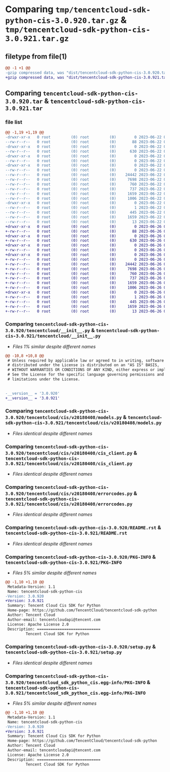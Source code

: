 # Comparing `tmp/tencentcloud-sdk-python-cis-3.0.920.tar.gz` & `tmp/tencentcloud-sdk-python-cis-3.0.921.tar.gz`

## filetype from file(1)

```diff
@@ -1 +1 @@
-gzip compressed data, was "dist/tencentcloud-sdk-python-cis-3.0.920.tar", last modified: Thu Jun 22 00:20:03 2023, max compression
+gzip compressed data, was "dist/tencentcloud-sdk-python-cis-3.0.921.tar", last modified: Mon Jun 26 00:20:05 2023, max compression
```

## Comparing `tencentcloud-sdk-python-cis-3.0.920.tar` & `tencentcloud-sdk-python-cis-3.0.921.tar`

### file list

```diff
@@ -1,19 +1,19 @@
-drwxr-xr-x   0 root         (0) root         (0)        0 2023-06-22 00:20:03.000000 tencentcloud-sdk-python-cis-3.0.920/
--rw-r--r--   0 root         (0) root         (0)       88 2023-06-22 00:20:03.000000 tencentcloud-sdk-python-cis-3.0.920/setup.cfg
-drwxr-xr-x   0 root         (0) root         (0)        0 2023-06-22 00:20:03.000000 tencentcloud-sdk-python-cis-3.0.920/tencentcloud/
--rw-r--r--   0 root         (0) root         (0)      630 2023-06-22 00:20:02.000000 tencentcloud-sdk-python-cis-3.0.920/tencentcloud/__init__.py
-drwxr-xr-x   0 root         (0) root         (0)        0 2023-06-22 00:20:03.000000 tencentcloud-sdk-python-cis-3.0.920/tencentcloud/cis/
--rw-r--r--   0 root         (0) root         (0)        0 2023-06-22 00:20:02.000000 tencentcloud-sdk-python-cis-3.0.920/tencentcloud/cis/__init__.py
-drwxr-xr-x   0 root         (0) root         (0)        0 2023-06-22 00:20:03.000000 tencentcloud-sdk-python-cis-3.0.920/tencentcloud/cis/v20180408/
--rw-r--r--   0 root         (0) root         (0)        0 2023-06-22 00:20:02.000000 tencentcloud-sdk-python-cis-3.0.920/tencentcloud/cis/v20180408/__init__.py
--rw-r--r--   0 root         (0) root         (0)    24442 2023-06-22 00:20:02.000000 tencentcloud-sdk-python-cis-3.0.920/tencentcloud/cis/v20180408/models.py
--rw-r--r--   0 root         (0) root         (0)     7698 2023-06-22 00:20:02.000000 tencentcloud-sdk-python-cis-3.0.920/tencentcloud/cis/v20180408/cis_client.py
--rw-r--r--   0 root         (0) root         (0)      760 2023-06-22 00:20:02.000000 tencentcloud-sdk-python-cis-3.0.920/tencentcloud/cis/v20180408/errorcodes.py
--rw-r--r--   0 root         (0) root         (0)      737 2023-06-22 00:20:02.000000 tencentcloud-sdk-python-cis-3.0.920/README.rst
--rw-r--r--   0 root         (0) root         (0)     1659 2023-06-22 00:20:03.000000 tencentcloud-sdk-python-cis-3.0.920/PKG-INFO
--rw-r--r--   0 root         (0) root         (0)     1006 2023-06-22 00:20:02.000000 tencentcloud-sdk-python-cis-3.0.920/setup.py
-drwxr-xr-x   0 root         (0) root         (0)        0 2023-06-22 00:20:03.000000 tencentcloud-sdk-python-cis-3.0.920/tencentcloud_sdk_python_cis.egg-info/
--rw-r--r--   0 root         (0) root         (0)        1 2023-06-22 00:20:03.000000 tencentcloud-sdk-python-cis-3.0.920/tencentcloud_sdk_python_cis.egg-info/dependency_links.txt
--rw-r--r--   0 root         (0) root         (0)      445 2023-06-22 00:20:03.000000 tencentcloud-sdk-python-cis-3.0.920/tencentcloud_sdk_python_cis.egg-info/SOURCES.txt
--rw-r--r--   0 root         (0) root         (0)     1659 2023-06-22 00:20:03.000000 tencentcloud-sdk-python-cis-3.0.920/tencentcloud_sdk_python_cis.egg-info/PKG-INFO
--rw-r--r--   0 root         (0) root         (0)       13 2023-06-22 00:20:03.000000 tencentcloud-sdk-python-cis-3.0.920/tencentcloud_sdk_python_cis.egg-info/top_level.txt
+drwxr-xr-x   0 root         (0) root         (0)        0 2023-06-26 00:20:05.000000 tencentcloud-sdk-python-cis-3.0.921/
+-rw-r--r--   0 root         (0) root         (0)       88 2023-06-26 00:20:05.000000 tencentcloud-sdk-python-cis-3.0.921/setup.cfg
+drwxr-xr-x   0 root         (0) root         (0)        0 2023-06-26 00:20:05.000000 tencentcloud-sdk-python-cis-3.0.921/tencentcloud/
+-rw-r--r--   0 root         (0) root         (0)      630 2023-06-26 00:20:05.000000 tencentcloud-sdk-python-cis-3.0.921/tencentcloud/__init__.py
+drwxr-xr-x   0 root         (0) root         (0)        0 2023-06-26 00:20:05.000000 tencentcloud-sdk-python-cis-3.0.921/tencentcloud/cis/
+-rw-r--r--   0 root         (0) root         (0)        0 2023-06-26 00:20:05.000000 tencentcloud-sdk-python-cis-3.0.921/tencentcloud/cis/__init__.py
+drwxr-xr-x   0 root         (0) root         (0)        0 2023-06-26 00:20:05.000000 tencentcloud-sdk-python-cis-3.0.921/tencentcloud/cis/v20180408/
+-rw-r--r--   0 root         (0) root         (0)        0 2023-06-26 00:20:05.000000 tencentcloud-sdk-python-cis-3.0.921/tencentcloud/cis/v20180408/__init__.py
+-rw-r--r--   0 root         (0) root         (0)    24442 2023-06-26 00:20:05.000000 tencentcloud-sdk-python-cis-3.0.921/tencentcloud/cis/v20180408/models.py
+-rw-r--r--   0 root         (0) root         (0)     7698 2023-06-26 00:20:05.000000 tencentcloud-sdk-python-cis-3.0.921/tencentcloud/cis/v20180408/cis_client.py
+-rw-r--r--   0 root         (0) root         (0)      760 2023-06-26 00:20:05.000000 tencentcloud-sdk-python-cis-3.0.921/tencentcloud/cis/v20180408/errorcodes.py
+-rw-r--r--   0 root         (0) root         (0)      737 2023-06-26 00:20:05.000000 tencentcloud-sdk-python-cis-3.0.921/README.rst
+-rw-r--r--   0 root         (0) root         (0)     1659 2023-06-26 00:20:05.000000 tencentcloud-sdk-python-cis-3.0.921/PKG-INFO
+-rw-r--r--   0 root         (0) root         (0)     1006 2023-06-26 00:20:05.000000 tencentcloud-sdk-python-cis-3.0.921/setup.py
+drwxr-xr-x   0 root         (0) root         (0)        0 2023-06-26 00:20:05.000000 tencentcloud-sdk-python-cis-3.0.921/tencentcloud_sdk_python_cis.egg-info/
+-rw-r--r--   0 root         (0) root         (0)        1 2023-06-26 00:20:05.000000 tencentcloud-sdk-python-cis-3.0.921/tencentcloud_sdk_python_cis.egg-info/dependency_links.txt
+-rw-r--r--   0 root         (0) root         (0)      445 2023-06-26 00:20:05.000000 tencentcloud-sdk-python-cis-3.0.921/tencentcloud_sdk_python_cis.egg-info/SOURCES.txt
+-rw-r--r--   0 root         (0) root         (0)     1659 2023-06-26 00:20:05.000000 tencentcloud-sdk-python-cis-3.0.921/tencentcloud_sdk_python_cis.egg-info/PKG-INFO
+-rw-r--r--   0 root         (0) root         (0)       13 2023-06-26 00:20:05.000000 tencentcloud-sdk-python-cis-3.0.921/tencentcloud_sdk_python_cis.egg-info/top_level.txt
```

### Comparing `tencentcloud-sdk-python-cis-3.0.920/tencentcloud/__init__.py` & `tencentcloud-sdk-python-cis-3.0.921/tencentcloud/__init__.py`

 * *Files 1% similar despite different names*

```diff
@@ -10,8 +10,8 @@
 # Unless required by applicable law or agreed to in writing, software
 # distributed under the License is distributed on an "AS IS" BASIS,
 # WITHOUT WARRANTIES OR CONDITIONS OF ANY KIND, either express or implied.
 # See the License for the specific language governing permissions and
 # limitations under the License.
 
 
-__version__ = '3.0.920'
+__version__ = '3.0.921'
```

### Comparing `tencentcloud-sdk-python-cis-3.0.920/tencentcloud/cis/v20180408/models.py` & `tencentcloud-sdk-python-cis-3.0.921/tencentcloud/cis/v20180408/models.py`

 * *Files identical despite different names*

### Comparing `tencentcloud-sdk-python-cis-3.0.920/tencentcloud/cis/v20180408/cis_client.py` & `tencentcloud-sdk-python-cis-3.0.921/tencentcloud/cis/v20180408/cis_client.py`

 * *Files identical despite different names*

### Comparing `tencentcloud-sdk-python-cis-3.0.920/tencentcloud/cis/v20180408/errorcodes.py` & `tencentcloud-sdk-python-cis-3.0.921/tencentcloud/cis/v20180408/errorcodes.py`

 * *Files identical despite different names*

### Comparing `tencentcloud-sdk-python-cis-3.0.920/README.rst` & `tencentcloud-sdk-python-cis-3.0.921/README.rst`

 * *Files identical despite different names*

### Comparing `tencentcloud-sdk-python-cis-3.0.920/PKG-INFO` & `tencentcloud-sdk-python-cis-3.0.921/PKG-INFO`

 * *Files 5% similar despite different names*

```diff
@@ -1,10 +1,10 @@
 Metadata-Version: 1.1
 Name: tencentcloud-sdk-python-cis
-Version: 3.0.920
+Version: 3.0.921
 Summary: Tencent Cloud Cis SDK for Python
 Home-page: https://github.com/TencentCloud/tencentcloud-sdk-python
 Author: Tencent Cloud
 Author-email: tencentcloudapi@tencent.com
 License: Apache License 2.0
 Description: ============================
         Tencent Cloud SDK for Python
```

### Comparing `tencentcloud-sdk-python-cis-3.0.920/setup.py` & `tencentcloud-sdk-python-cis-3.0.921/setup.py`

 * *Files identical despite different names*

### Comparing `tencentcloud-sdk-python-cis-3.0.920/tencentcloud_sdk_python_cis.egg-info/PKG-INFO` & `tencentcloud-sdk-python-cis-3.0.921/tencentcloud_sdk_python_cis.egg-info/PKG-INFO`

 * *Files 5% similar despite different names*

```diff
@@ -1,10 +1,10 @@
 Metadata-Version: 1.1
 Name: tencentcloud-sdk-python-cis
-Version: 3.0.920
+Version: 3.0.921
 Summary: Tencent Cloud Cis SDK for Python
 Home-page: https://github.com/TencentCloud/tencentcloud-sdk-python
 Author: Tencent Cloud
 Author-email: tencentcloudapi@tencent.com
 License: Apache License 2.0
 Description: ============================
         Tencent Cloud SDK for Python
```

